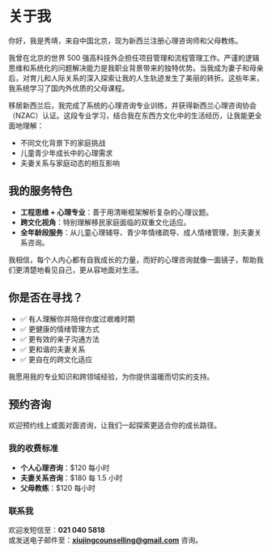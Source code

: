 # 关于我

你好，我是秀靖，来自中国北京，现为新西兰注册心理咨询师和父母教练。

我曾在北京的世界 500 强高科技外企担任项目管理和流程管理工作。严谨的逻辑思维和系统化的问题解决能力是我职业背景带来的独特优势。当我成为妻子和母亲后，对育儿和人际关系的深入探索让我的人生轨迹发生了美丽的转折。这些年来，我系统学习了国内外优质的父母课程。

移居新西兰后，我完成了系统的心理咨询专业训练，并获得新西兰心理咨询协会（NZAC）认证。这段专业学习，结合我在东西方文化中的生活经历，让我能更全面地理解：

- 不同文化背景下的家庭挑战  
- 儿童青少年成长中的心理需求  
- 夫妻关系与家庭动态的相互影响  

## 我的服务特色

- **工程思维 + 心理专业**：善于用清晰框架解析复杂的心理议题。  
- **跨文化视角**：特别理解移民家庭面临的双重文化适应。  
- **全年龄段服务**：从儿童心理辅导、青少年情绪疏导、成人情绪管理，到夫妻关系咨询。  

我相信，每个人内心都有自我成长的力量，而好的心理咨询就像一面镜子，帮助我们更清楚地看见自己，更从容地面对生活。

## 你是否在寻找？

- ✅ 有人理解你并陪伴你度过艰难时期  
- ✅ 更健康的情绪管理方式  
- ✅ 更有效的亲子沟通方法  
- ✅ 更和谐的夫妻关系  
- ✅ 更自在的跨文化适应  

我愿用我的专业知识和跨领域经验，为你提供温暖而切实的支持。

## 预约咨询

欢迎预约线上或面对面咨询，让我们一起探索更适合你的成长路径。

### 我的收费标准
- **个人心理咨询**：$120 每小时  
- **夫妻关系咨询**：$180 每 1.5 小时  
- **父母教练**：$120 每小时  

### 联系我
欢迎发短信至：**021 040 5818**  
或发送电子邮件至：**xiujingcounselling@gmail.com** 咨询。